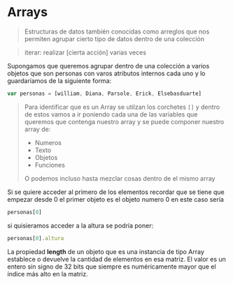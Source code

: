 # Arrays
> Estructuras de datos también conocidas como arreglos que nos permiten agrupar cierto tipo de datos dentro de una colección

>iterar: realizar [cierta acción] varias veces

Supongamos que queremos agrupar dentro de una colección a varios objetos que son personas con varos atributos internos cada uno y lo guardaríamos de la siguiente forma:

```js
var personas = [william, Diana, Parsole, Erick, Elsebasduarte]
```
> Para identificar que es un Array se utilzan los corchetes ```[]``` y dentro de estos vamos a ir poniendo cada una de las variables que queremos que contenga nuestro array y se puede componer nuestro array de:
> * Numeros
> * Texto
> * Objetos
> * Funciones
> 
>O podemos incluso hasta mezclar cosas dentro de el mismo array 

Si se quiere acceder al primero de los elementos recordar que se tiene que empezar desde 0 el primer objeto es el objeto numero 0 en este caso sería 
```js 
personas[0] 
```

si quisieramos acceder a la altura se podría poner:
```js
personas[0].altura
```

La propiedad **length** de un objeto que es una instancia de tipo Array establece o devuelve la cantidad de elementos en esa matriz. El valor es un entero sin signo de 32 bits que siempre es numéricamente mayor que el índice más alto en la matriz.